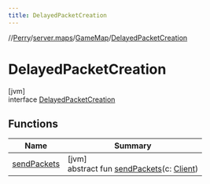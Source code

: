 ```yaml
---
title: DelayedPacketCreation
---
```

//[Perry](../../../../index.html)/[server.maps](../../index.html)/[GameMap](../index.html)/[DelayedPacketCreation](index.html)



# DelayedPacketCreation



[jvm]\
interface [DelayedPacketCreation](index.html)



## Functions


| Name | Summary |
|---|---|
| [sendPackets](send-packets.html) | [jvm]<br>abstract fun [sendPackets](send-packets.html)(c: [Client](../../../client/-client/index.html)) |

